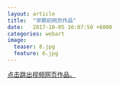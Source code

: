 ```yaml
---
layout: article
title:  "学期初网页作品"
date:   2017-10-05 16:07:50 +0800
categories: webart
image:
  teaser: 8.jpg
  feature: 6.jpg
---
```

<html>
<head>
</head>
<body>
<a href="https://lamkk.github.io/lamken.github.io/" target="_blank">点击跳出视频网页作品。</a>
</body>
</html>